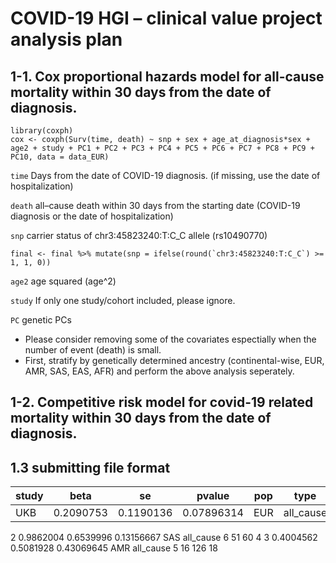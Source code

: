 # COVID-19 HGI – clinical value project analysis plan 

## 1-1.	Cox proportional hazards model for all-cause mortality within 30 days from the date of diagnosis.

```{r}
library(coxph)
cox <- coxph(Surv(time, death) ~ snp + sex + age_at_diagnosis*sex + age2 + study + PC1 + PC2 + PC3 + PC4 + PC5 + PC6 + PC7 + PC8 + PC9 + PC10, data = data_EUR)
```

`time` Days from the date of COVID-19 diagnosis. (if missing, use the date of hospitalization)

`death` all–cause death within 30 days from the starting date (COVID-19 diagnosis or the date of hospitalization)

`snp` carrier status of chr3:45823240:T:C_C allele (rs10490770)

```{r}
final <- final %>% mutate(snp = ifelse(round(`chr3:45823240:T:C_C`) >= 1, 1, 0))
```

`age2` age squared (age^2)

`study` If only one study/cohort included, please ignore.

`PC` genetic PCs

* Please consider removing some of the covariates espectially when the number of event (death) is small.
* First, stratify by genetically determined ancestry (continental-wise, EUR, AMR, SAS, EAS, AFR) and perform the above analysis seperately.

## 1-2. Competitive risk model for covid-19 related mortality within 30 days from the date of diagnosis.



## 1.3 submitting file format


| study |  beta |  se  | pvalue | pop | type | death_carrier | surviver_carrier | surviver_noncarrier | death_noncarrier
----|----|----|----|----|----|----|----|----|----|
| UKB |  0.2090753 | 0.1190136 | 0.07896314 | EUR  |  all_cause | 91 | 523 | 2439 | 388 |

2  0.9862004 0.6539996 0.13156667 SAS     all_cause    6   51   60    4
3  0.4004562 0.5081928 0.43069645 AMR     all_cause    5   16  126   18





